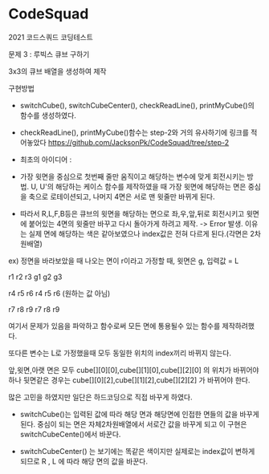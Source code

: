 # CodeSquad
2021 코드스쿼드 코딩테스트

문제 3 : 루빅스 큐브 구하기


3x3의 큐브 배열을 생성하여 제작


구현방법 
 - switchCube(), switchCubeCenter(), checkReadLine(), printMyCube()의 함수를 생성하였다.

 - checkReadLine(), printMyCube()함수는 step-2와 거의 유사하기에 링크를 적어놓았다 https://github.com/JacksonPk/CodeSquad/tree/step-2
 
 - 최초의 아이디어 :
  - 가장 윗면을 중심으로 첫번째 줄만 움직이고 해당하는 변수에 맞게 회전시키는 방법.
  U, U'의 해당하는 케이스 함수를 제작하였을 때 가장 윗면에 해당하는 면은 중심을 축으로 로테이션되고, 나머지 4면은 서로 맨 윗줄만 바뀌게 된다.
  
  - 따라서 R,L,F,B등은 큐브의 윗면을 해당하는 면으로 좌,우,앞,뒤로 회전시키고 윗면에 붙어있는 4면의 윗줄만 바꾸고 다시 돌아가게 하려고 제작.
  -> Error 발생. 이유는 실제 면에 해당하는 색은 같아보였으나 index값은 전혀 다르게 된다.(각면은 2차원배열)
  
  ex) 정면을 바라보았을 때 나오는 면이 r이라고 가정할 때, 윗면은 g, 입력값 = L
  
  r1 r2 r3                   g1 g2 g3
  
  r4 r5 r6                   r4 r5 r6   (원하는 값 아님)
    
  r7 r8 r9                   r7 r8 r9
  
  여기서 문제가 있음을 파악하고 함수로써 모든 면에 통용될수 있는 함수를 제작하려했다.
  
  또다른 변수는 L로 가정했을때 모두 동일한 위치의 index끼리 바뀌지 않는다.
  
  앞,윗면,아랫 면은 모두 cube[][0][0],cube[][1][0],cube[][2][0] 의 위치가 바뀌어야 하나 뒷면같은 경우는 cube[][0][2],cube[][1][2],cube[][2][2] 가 바뀌어야 한다.
  
  많은 고민을 하였지만 일단은 하드코딩으로 직접 바꾸게 하였다.
  
  - switchCube()는 입력된 값에 따라 해당 면과 해당면에 인접한 면들의 값을 바꾸게 된다. 중심이 되는 면은 자체2차원배열에서 서로간 값을 바꾸게 되고 이 구현은 switchCubeCente()에서 바꾼다.
  
  - switchCubeCenter() 는 보기에는 똑같은 색이지만 실제로는 index값이 변하게 되므로 R , L 에 따라 해당 면의 값을 바꾼다.
  
